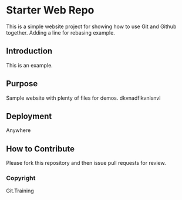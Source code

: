 # Starter Web Repo

This is a simple website project for showing how to use Git and Github together. Adding a line for rebasing example.

## Introduction
This is an example.
## Purpose

Sample website with plenty of files for demos. dkvnadflkvnlsnvl

## Deployment
Anywhere
## How to Contribute

Please fork this repository and then issue pull requests for review.

### Copyright
Git.Training